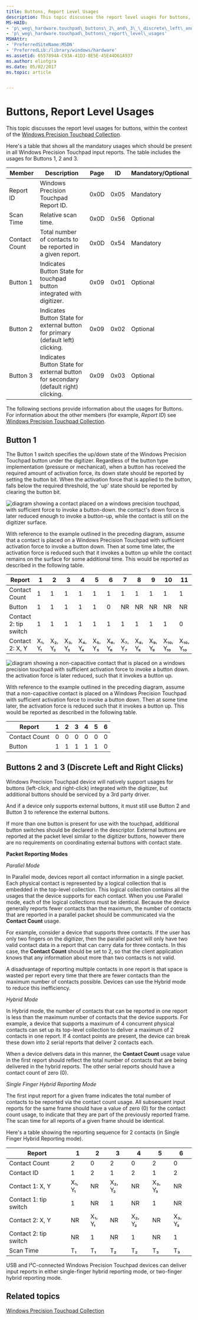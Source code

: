 ```yaml
---
title: Buttons, Report Level Usages
description: This topic discusses the report level usages for buttons, within the context of the Windows Precision Touchpad Collection.
MS-HAID:
- 'p\_weg\_hardware.touchpad\_buttons\_2\_and\_3\_\_discrete\_left\_and\_right\_clicks\_'
- 'p\_weg\_hardware.touchpad\_buttons\_report\_level\_usages'
MSHAttr:
- 'PreferredSiteName:MSDN'
- 'PreferredLib:/library/windows/hardware'
ms.assetid: 6557894A-C93A-41D3-8E5E-45E44D61A937
ms.author: eliotgra
ms.date: 05/02/2017
ms.topic: article


---
```


# Buttons, Report Level Usages


This topic discusses the report level usages for buttons, within the context of the [Windows Precision Touchpad Collection](touchpad-windows-precision-touchpad-collection.md).

Here's a table that shows all the mandatory usages which should be present in all Windows Precision Touchpad input reports. The table includes the usages for Buttons 1, 2 and 3.

| Member        | Description                                                                        | Page | ID   | Mandatory/Optional |
|---------------|------------------------------------------------------------------------------------|------|------|--------------------|
| Report ID     | Windows Precision Touchpad Report ID.                                              | 0x0D | 0x05 | Mandatory          |
| Scan Time     | Relative scan time.                                                                | 0x0D | 0x56 | Optional           |
| Contact Count | Total number of contacts to be reported in a given report.                         | 0x0D | 0x54 | Mandatory          |
| Button 1      | Indicates Button State for touchpad button integrated with digitizer.              | 0x09 | 0x01 | Optional           |
| Button 2      | Indicates Button State for external button for primary (default left) clicking.    | 0x09 | 0x02 | Optional           |
| Button 3      | Indicates Button State for external button for secondary (default right) clicking. | 0x09 | 0x03 | Optional           |

 

The following sections provide information about the usages for Buttons. For information about the other members (for example, *Report ID*) see [Windows Precision Touchpad Collection](touchpad-windows-precision-touchpad-collection.md).

## Button 1


The Button 1 switch specifies the up/down state of the Windows Precision Touchpad button under the digitizer. Regardless of the button type implementation (pressure or mechanical), when a button has received the required amount of activation force, its down state should be reported by setting the button bit. When the activation force that is applied to the button, falls below the required threshold, the 'up' state should be reported by clearing the button bit.

![diagram showing a contact placed on a windows precision touchpad, with sufficient force to invoke a button-down. the contact's down force is later reduced enough to invoke a button-up, while the contact is still on the digitizer surface.](../images/precision-img-condownup.png)

With reference to the example outlined in the preceding diagram, assume that a contact is placed on a Windows Precision Touchpad with sufficient activation force to invoke a button down. Then at some time later, the activation force is reduced such that it invokes a button up while the contact remains on the surface for some additional time. This would be reported as described in the following table.

| Report                | 1      | 2      | 3      | 4      | 5      | 6      | 7      | 8      | 9      | 10       | 11       |
|-----------------------|--------|--------|--------|--------|--------|--------|--------|--------|--------|----------|----------|
| Contact Count         | 1      | 1      | 1      | 1      | 1      | 1      | 1      | 1      | 1      | 1        | 1        |
| Button                | 1      | 1      | 1      | 1      | 1      | 0      | NR     | NR     | NR     | NR       | NR       |
| Contact 2: tip switch | 1      | 1      | 1      | 1      | 1      | 1      | 1      | 1      | 1      | 1        | 0        |
| Contact 2: X, Y       | X₁, Y₁ | X₂, Y₂ | X₃, Y₃ | X₄, Y₄ | X₅, Y₅ | X₆, Y₆ | X₇, Y₇ | X₈, Y₈ | X₉, Y₉ | X₁₀, Y₁₀ | X₁₀, Y₁₀ |

 

![diagram showing a non-capacitive contact that is placed on a windows precision touchpad with sufficient activation force to invoke a button down. the activation force is later reduced, such that it invokes a button up.](../images/precision-img-btndownup.png)

With reference to the example outlined in the preceding diagram, assume that a non-capacitive contact is placed on a Windows Precision Touchpad with sufficient activation force to invoke a button down. Then at some time later, the activation force is reduced such that it invokes a button up. This would be reported as described in the following table.

| Report        | 1   | 2   | 3   | 4   | 5   | 6   |
|---------------|-----|-----|-----|-----|-----|-----|
| Contact Count | 0   | 0   | 0   | 0   | 0   | 0   |
| Button        | 1   | 1   | 1   | 1   | 1   | 0   |

 

## Buttons 2 and 3 (Discrete Left and Right Clicks)


Windows Precision Touchpad device will natively support usages for buttons (left-click, and right-click) integrated with the digitizer, but additional buttons should be serviced by a 3rd party driver.

And if a device only supports external buttons, it must still use Button 2 and Button 3 to reference the external buttons.

If more than one button is present for use with the touchpad, additional button switches should be declared in the descriptor. External buttons are reported at the packet level similar to the digitizer buttons, however there are no requirements on coordinating external buttons with contact state.

**Packet Reporting Modes**

*Parallel Mode*

In Parallel mode, devices report all contact information in a single packet. Each physical contact is represented by a logical collection that is embedded in the top-level collection. This logical collection contains all the usages that the device supports for each contact. When you use Parallel mode, each of the logical collections must be identical. Because the device generally reports fewer contacts than the maximum, the number of contacts that are reported in a parallel packet should be communicated via the **Contact Count** usage.

For example, consider a device that supports three contacts. If the user has only two fingers on the digitizer, then the parallel packet will only have two valid contact data in a report that can carry data for three contacts. In this case, the **Contact Count** should be set to 2, so that the client application knows that any information about more than two contacts is not valid.

A disadvantage of reporting multiple contacts in one report is that space is wasted per report every time that there are fewer contacts than the maximum number of contacts possible. Devices can use the Hybrid mode to reduce this inefficiency.

*Hybrid Mode*

In Hybrid mode, the number of contacts that can be reported in one report is less than the maximum number of contacts that the device supports. For example, a device that supports a maximum of 4 concurrent physical contacts can set up its top-level collection to deliver a maximum of 2 contacts in one report. If 4 contact points are present, the device can break these down into 2 serial reports that deliver 2 contacts each.

When a device delivers data in this manner, the **Contact Count** usage value in the first report should reflect the total number of contacts that are being delivered in the hybrid reports. The other serial reports should have a contact count of zero (0).

*Single Finger Hybrid Reporting Mode*

The first input report for a given frame indicates the total number of contacts to be reported via the contact count usage. All subsequent input reports for the same frame should have a value of zero (0) for the contact count usage, to indicate that they are part of the previously reported frame. The scan time for all reports of a given frame should be identical.

Here's a table showing the reporting sequence for 2 contacts (in Single Finger Hybrid Reporting mode).

| Report                | 1      | 2      | 3      | 4      | 5      | 6      |
|-----------------------|--------|--------|--------|--------|--------|--------|
| Contact Count         | 2      | 0      | 2      | 0      | 2      | 0      |
| Contact ID            | 1      | 2      | 1      | 2      | 1      | 2      |
| Contact 1: X, Y       | X₁, Y₁ | NR     | X₂, Y₂ | NR     | X₃, Y₃ | NR     |
| Contact 1: tip switch | 1      | NR     | 1      | NR     | 1      | NR     |
| Contact 2: X, Y       | NR     | X₁, Y₁ | NR     | X₂, Y₂ | NR     | X₃, Y₃ |
| Contact 2: tip switch | NR     | 1      | NR     | 1      | NR     | 1      |
| Scan Time             | T₁     | T₁     | T₂     | T₂     | T₃     | T₃     |

 

USB and I²C-connected Windows Precision Touchpad devices can deliver input reports in either single-finger hybrid reporting mode, or two-finger hybrid reporting mode.

## Related topics


[Windows Precision Touchpad Collection](touchpad-windows-precision-touchpad-collection.md)

 

 







